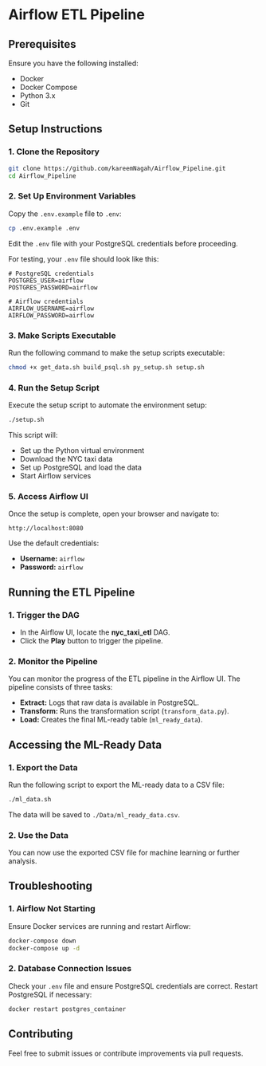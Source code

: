 # Airflow ETL Pipeline

## Prerequisites
Ensure you have the following installed:
- Docker
- Docker Compose
- Python 3.x
- Git

## Setup Instructions

### 1. Clone the Repository
```bash
git clone https://github.com/kareemNagah/Airflow_Pipeline.git
cd Airflow_Pipeline
```

### 2. Set Up Environment Variables
Copy the `.env.example` file to `.env`:
```bash
cp .env.example .env
```
Edit the `.env` file with your PostgreSQL credentials before proceeding.

For testing, your `.env` file should look like this:
```
# PostgreSQL credentials
POSTGRES_USER=airflow
POSTGRES_PASSWORD=airflow

# Airflow credentials
AIRFLOW_USERNAME=airflow
AIRFLOW_PASSWORD=airflow
```

### 3. Make Scripts Executable
Run the following command to make the setup scripts executable:
```bash
chmod +x get_data.sh build_psql.sh py_setup.sh setup.sh
```

### 4. Run the Setup Script
Execute the setup script to automate the environment setup:
```bash
./setup.sh
```
This script will:
- Set up the Python virtual environment
- Download the NYC taxi data
- Set up PostgreSQL and load the data
- Start Airflow services

### 5. Access Airflow UI
Once the setup is complete, open your browser and navigate to:
```
http://localhost:8080
```
Use the default credentials:
- **Username:** `airflow`
- **Password:** `airflow`

## Running the ETL Pipeline

### 1. Trigger the DAG
- In the Airflow UI, locate the **nyc_taxi_etl** DAG.
- Click the **Play** button to trigger the pipeline.

### 2. Monitor the Pipeline
You can monitor the progress of the ETL pipeline in the Airflow UI.
The pipeline consists of three tasks:
- **Extract:** Logs that raw data is available in PostgreSQL.
- **Transform:** Runs the transformation script (`transform_data.py`).
- **Load:** Creates the final ML-ready table (`ml_ready_data`).

## Accessing the ML-Ready Data

### 1. Export the Data
Run the following script to export the ML-ready data to a CSV file:
```bash
./ml_data.sh
```
The data will be saved to `./Data/ml_ready_data.csv`.

### 2. Use the Data
You can now use the exported CSV file for machine learning or further analysis.

## Troubleshooting

### 1. Airflow Not Starting
Ensure Docker services are running and restart Airflow:
```bash
docker-compose down
docker-compose up -d
```

### 2. Database Connection Issues
Check your `.env` file and ensure PostgreSQL credentials are correct.
Restart PostgreSQL if necessary:
```bash
docker restart postgres_container
```

## Contributing
Feel free to submit issues or contribute improvements via pull requests.


